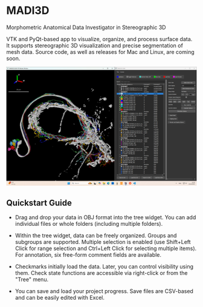 # MADI3D
Morphometric Anatomical Data Investigator in Stereographic 3D

VTK and PyQt-based app to visualize, organize, and process surface data. It supports stereographic 3D visualization and precise segmentation of mesh data. Source code, as well as releases for Mac and Linux, are coming soon.

![interface](https://github.com/sandorbx/MADI/blob/main/MADI-interface.png?raw=true)

## Quickstart Guide

- Drag and drop your data in OBJ format into the tree widget. You can add individual files or whole folders (including multiple folders).

- Within the tree widget, data can be freely organized. Groups and subgroups are supported. Multiple selection is enabled (use Shift+Left Click for range selection and Ctrl+Left Click for selecting multiple items). For annotation, six free-form comment fields are available.

- Checkmarks initially load the data. Later, you can control visibility using them. Check state functions are accessible via right-click or from the "Tree" menu.

- You can save and load your project progress. Save files are CSV-based and can be easily edited with Excel.
